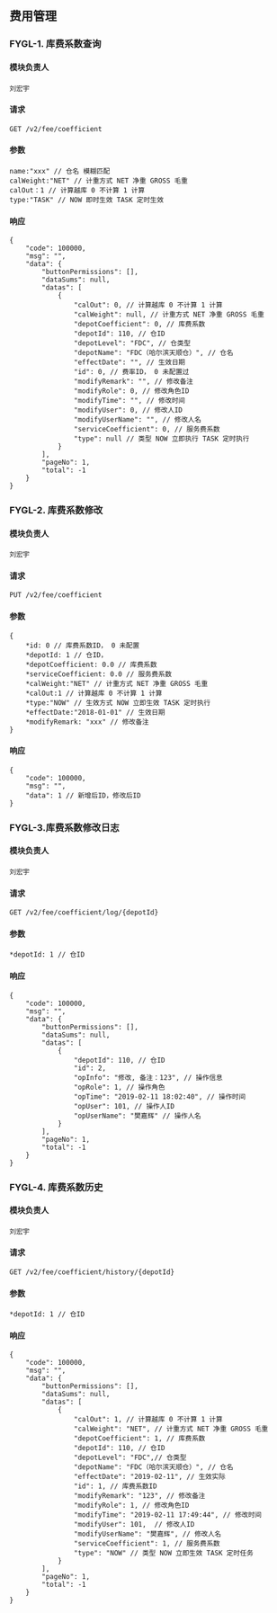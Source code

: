 
## 费用管理

### FYGL-1. 库费系数查询
#### 模块负责人
    刘宏宇
#### 请求
    GET /v2/fee/coefficient
#### 参数
    name:"xxx" // 仓名 模糊匹配
    calWeight:"NET" // 计重方式 NET 净重 GROSS 毛重
    calOut：1 // 计算越库 0 不计算 1 计算
    type:"TASK" // NOW 即时生效 TASK 定时生效
#### 响应
    {
        "code": 100000,
        "msg": "",
        "data": {
            "buttonPermissions": [],
            "dataSums": null,
            "datas": [
                {
                    "calOut": 0, // 计算越库 0 不计算 1 计算
                    "calWeight": null, // 计重方式 NET 净重 GROSS 毛重
                    "depotCoefficient": 0, // 库费系数
                    "depotId": 110, // 仓ID
                    "depotLevel": "FDC", // 仓类型 
                    "depotName": "FDC（哈尔滨天顺仓）", // 仓名
                    "effectDate": "", // 生效日期
                    "id": 0, // 费率ID， 0 未配置过
                    "modifyRemark": "", // 修改备注
                    "modifyRole": 0, // 修改角色ID
                    "modifyTime": "", // 修改时间
                    "modifyUser": 0, // 修改人ID
                    "modifyUserName": "", // 修改人名
                    "serviceCoefficient": 0, // 服务费系数
                    "type": null // 类型 NOW 立即执行 TASK 定时执行
                }
            ],
            "pageNo": 1,
            "total": -1
        }
    }

### FYGL-2. 库费系数修改
#### 模块负责人
    刘宏宇
#### 请求
    PUT /v2/fee/coefficient
#### 参数
    {
        *id: 0 // 库费系数ID， 0 未配置
        *depotId: 1 // 仓ID，
        *depotCoefficient: 0.0 // 库费系数
        *serviceCoefficient: 0.0 // 服务费系数
        *calWeight:"NET" // 计重方式 NET 净重 GROSS 毛重
        *calOut:1 // 计算越库 0 不计算 1 计算
        *type:"NOW" // 生效方式 NOW 立即生效 TASK 定时执行
        *effectDate:"2018-01-01" // 生效日期
        *modifyRemark: "xxx" // 修改备注
    }
#### 响应
    {
        "code": 100000,
        "msg": "",
        "data": 1 // 新增后ID，修改后ID
    }

### FYGL-3.库费系数修改日志
#### 模块负责人
    刘宏宇
#### 请求
    GET /v2/fee/coefficient/log/{depotId}
#### 参数
    *depotId: 1 // 仓ID
#### 响应
    {
        "code": 100000,
        "msg": "",
        "data": {
            "buttonPermissions": [],
            "dataSums": null,
            "datas": [
                {
                    "depotId": 110, // 仓ID
                    "id": 2, 
                    "opInfo": "修改, 备注：123", // 操作信息
                    "opRole": 1, // 操作角色
                    "opTime": "2019-02-11 18:02:40", // 操作时间
                    "opUser": 101, // 操作人ID
                    "opUserName": "樊嘉辉" // 操作人名
                }
            ],
            "pageNo": 1,
            "total": -1
        }
    }

### FYGL-4. 库费系数历史
#### 模块负责人
    刘宏宇
#### 请求
    GET /v2/fee/coefficient/history/{depotId}
#### 参数
    *depotId: 1 // 仓ID
#### 响应
    {
        "code": 100000,
        "msg": "",
        "data": {
            "buttonPermissions": [],
            "dataSums": null,
            "datas": [
                {
                    "calOut": 1, // 计算越库 0 不计算 1 计算
                    "calWeight": "NET", // 计重方式 NET 净重 GROSS 毛重
                    "depotCoefficient": 1, // 库费系数
                    "depotId": 110, // 仓ID
                    "depotLevel": "FDC",// 仓类型
                    "depotName": "FDC（哈尔滨天顺仓）", // 仓名
                    "effectDate": "2019-02-11", // 生效实际
                    "id": 1, // 库费系数ID
                    "modifyRemark": "123", // 修改备注
                    "modifyRole": 1, // 修改角色ID
                    "modifyTime": "2019-02-11 17:49:44", // 修改时间
                    "modifyUser": 101,  // 修改人ID
                    "modifyUserName": "樊嘉辉", // 修改人名
                    "serviceCoefficient": 1, // 服务费系数
                    "type": "NOW" // 类型 NOW 立即生效 TASK 定时任务
                }
            ],
            "pageNo": 1,
            "total": -1
        }
    }
